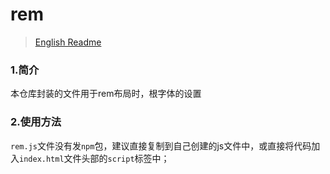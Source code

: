 # rem
> [English Readme](https://github.com/lixilin123/rem)
### 1.简介
本仓库封装的文件用于rem布局时，根字体的设置
### 2.使用方法
`rem.js`文件没有发`npm`包，建议直接复制到自己创建的js文件中，或直接将代码加入`index.html`文件头部的`script`标签中；
